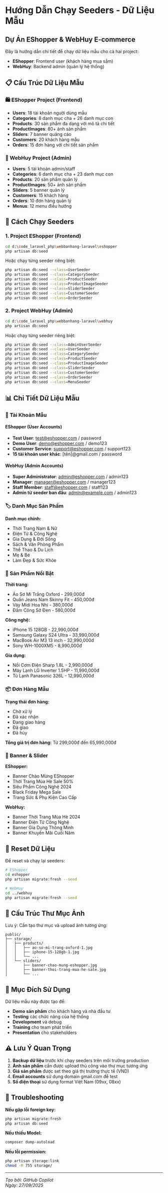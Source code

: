 # Hướng Dẫn Chạy Seeders - Dữ Liệu Mẫu

## Dự Án EShopper & WebHuy E-commerce

Đây là hướng dẫn chi tiết để chạy dữ liệu mẫu cho cả hai project:

- **EShopper**: Frontend user (khách hàng mua sắm)
- **WebHuy**: Backend admin (quản lý hệ thống)

## 📋 Cấu Trúc Dữ Liệu Mẫu

### 🛍️ EShopper Project (Frontend)

- **Users**: 18 tài khoản người dùng mẫu
- **Categories**: 8 danh mục cha + 26 danh mục con
- **Products**: 30 sản phẩm đa dạng với mô tả chi tiết
- **ProductImages**: 80+ ảnh sản phẩm
- **Sliders**: 7 banner quảng cáo
- **Customers**: 20 khách hàng mẫu
- **Orders**: 15 đơn hàng với chi tiết sản phẩm

### 🔧 WebHuy Project (Admin)

- **Users**: 5 tài khoản admin/staff
- **Categories**: 6 danh mục cha + 23 danh mục con
- **Products**: 20 sản phẩm quản lý
- **ProductImages**: 50+ ảnh sản phẩm
- **Sliders**: 5 banner quản lý
- **Customers**: 15 khách hàng
- **Orders**: 10 đơn hàng quản lý
- **Menus**: 12 menu điều hướng

## 🚀 Cách Chạy Seeders

### 1. Project EShopper (Frontend)

```bash
cd d:\code_laravel_php\webbanhang-laravel\eshopper
php artisan db:seed
```

Hoặc chạy từng seeder riêng biệt:

```bash
php artisan db:seed --class=UserSeeder
php artisan db:seed --class=CategorySeeder
php artisan db:seed --class=ProductSeeder
php artisan db:seed --class=ProductImageSeeder
php artisan db:seed --class=SliderSeeder
php artisan db:seed --class=CustomerSeeder
php artisan db:seed --class=OrderSeeder
```

### 2. Project WebHuy (Admin)

```bash
cd d:\code_laravel_php\webbanhang-laravel\webhuy
php artisan db:seed
```

Hoặc chạy từng seeder riêng biệt:

```bash
php artisan db:seed --class=AdminUserSeeder
php artisan db:seed --class=UserSeeder
php artisan db:seed --class=CategorySeeder
php artisan db:seed --class=ProductSeeder
php artisan db:seed --class=ProductImageSeeder
php artisan db:seed --class=SliderSeeder
php artisan db:seed --class=CustomerSeeder
php artisan db:seed --class=OrderSeeder
php artisan db:seed --class=MenuSeeder
```

## 📊 Chi Tiết Dữ Liệu Mẫu

### 👥 Tài Khoản Mẫu

#### EShopper (User Accounts)

- **Test User**: test@eshopper.com / password
- **Demo User**: demo@eshopper.com / demo123
- **Customer Service**: support@eshopper.com / support123
- **15 tài khoản user khác**: [tên]@gmail.com / password

#### WebHuy (Admin Accounts)

- **Super Administrator**: admin@eshopper.com / admin123
- **Manager**: manager@eshopper.com / manager123
- **Staff Member**: staff@eshopper.com / staff123
- **Admin từ seeder ban đầu**: admin@example.com / admin123

### 🏷️ Danh Mục Sản Phẩm

**Danh mục chính:**

- Thời Trang Nam & Nữ
- Điện Tử & Công Nghệ
- Gia Dụng & Đời Sống
- Sách & Văn Phòng Phẩm
- Thể Thao & Du Lịch
- Mẹ & Bé
- Làm Đẹp & Sức Khỏe

### 🛒 Sản Phẩm Nổi Bật

**Thời trang:**

- Áo Sơ Mi Trắng Oxford - 299,000đ
- Quần Jeans Nam Skinny Fit - 450,000đ
- Váy Midi Hoa Nhí - 380,000đ
- Đầm Công Sở Đen - 580,000đ

**Công nghệ:**

- iPhone 15 128GB - 22,990,000đ
- Samsung Galaxy S24 Ultra - 33,990,000đ
- MacBook Air M3 13 inch - 32,990,000đ
- Sony WH-1000XM5 - 8,990,000đ

**Gia dụng:**

- Nồi Cơm Điện Sharp 1.8L - 2,990,000đ
- Máy Lạnh LG Inverter 1.5HP - 11,990,000đ
- Tủ Lạnh Panasonic 326L - 12,990,000đ

### 📦 Đơn Hàng Mẫu

**Trạng thái đơn hàng:**

- Chờ xử lý
- Đã xác nhận
- Đang giao hàng
- Đã giao
- Đã hủy

**Tổng giá trị đơn hàng:** Từ 299,000đ đến 65,990,000đ

### 🎨 Banner & Slider

**EShopper:**

- Banner Chào Mừng EShopper
- Thời Trang Mùa Hè Sale 50%
- Siêu Phẩm Công Nghệ 2024
- Black Friday Mega Sale
- Trang Sức & Phụ Kiện Cao Cấp

**WebHuy:**

- Banner Thời Trang Mùa Hè 2024
- Banner Điện Tử Công Nghệ
- Banner Gia Dụng Thông Minh
- Banner Khuyến Mãi Cuối Năm

## 🔄 Reset Dữ Liệu

Để reset và chạy lại seeders:

```bash
# EShopper
cd eshopper
php artisan migrate:fresh --seed

# WebHuy
cd ../webhuy
php artisan migrate:fresh --seed
```

## 📁 Cấu Trúc Thư Mục Ảnh

Lưu ý: Cần tạo thư mục và upload ảnh tương ứng:

```
public/
├── storage/
│   ├── products/
│   │   ├── ao-so-mi-trang-oxford-1.jpg
│   │   ├── iphone-15-128gb-1.jpg
│   │   └── ...
│   └── sliders/
│       ├── banner-chao-mung-eshopper.jpg
│       ├── banner-thoi-trang-mua-he-sale.jpg
│       └── ...
```

## 🎯 Mục Đích Sử Dụng

Dữ liệu mẫu này được tạo để:

- **Demo sản phẩm** cho khách hàng và nhà đầu tư
- **Testing** các chức năng của hệ thống
- **Development** và debug
- **Training** cho team phát triển
- **Presentation** cho stakeholders

## ⚠️ Lưu Ý Quan Trọng

1. **Backup dữ liệu** trước khi chạy seeders trên môi trường production
2. **Ảnh sản phẩm** cần được upload thủ công vào thư mục tương ứng
3. **Giá sản phẩm** được set theo giá thị trường thực tế (VND)
4. **Email accounts** sử dụng domain gmail.com để test
5. **Số điện thoại** sử dụng format Việt Nam (09xx, 08xx)

## 🔧 Troubleshooting

**Nếu gặp lỗi foreign key:**

```bash
php artisan migrate:fresh
php artisan db:seed
```

**Nếu thiếu Model:**

```bash
composer dump-autoload
```

**Nếu lỗi permission:**

```bash
php artisan storage:link
chmod -R 755 storage/
```

---

_Tạo bởi: GitHub Copilot_  
_Ngày: 27/09/2025_
